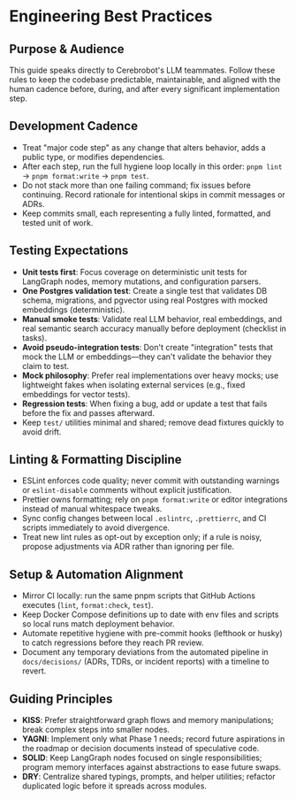 # Engineering Best Practices

## Purpose & Audience
This guide speaks directly to Cerebrobot's LLM teammates. Follow these rules to keep the codebase predictable, maintainable, and aligned with the human cadence before, during, and after every significant implementation step.

## Development Cadence
- Treat "major code step" as any change that alters behavior, adds a public type, or modifies dependencies.
- After each step, run the full hygiene loop locally in this order: `pnpm lint` → `pnpm format:write` → `pnpm test`.
- Do not stack more than one failing command; fix issues before continuing. Record rationale for intentional skips in commit messages or ADRs.
- Keep commits small, each representing a fully linted, formatted, and tested unit of work.

## Testing Expectations
- **Unit tests first**: Focus coverage on deterministic unit tests for LangGraph nodes, memory mutations, and configuration parsers.
- **One Postgres validation test**: Create a single test that validates DB schema, migrations, and pgvector using real Postgres with mocked embeddings (deterministic).
- **Manual smoke tests**: Validate real LLM behavior, real embeddings, and real semantic search accuracy manually before deployment (checklist in tasks).
- **Avoid pseudo-integration tests**: Don't create "integration" tests that mock the LLM or embeddings—they can't validate the behavior they claim to test.
- **Mock philosophy**: Prefer real implementations over heavy mocks; use lightweight fakes when isolating external services (e.g., fixed embeddings for vector tests).
- **Regression tests**: When fixing a bug, add or update a test that fails before the fix and passes afterward.
- Keep `test/` utilities minimal and shared; remove dead fixtures quickly to avoid drift.

## Linting & Formatting Discipline
- ESLint enforces code quality; never commit with outstanding warnings or `eslint-disable` comments without explicit justification.
- Prettier owns formatting; rely on `pnpm format:write` or editor integrations instead of manual whitespace tweaks.
- Sync config changes between local `.eslintrc`, `.prettierrc`, and CI scripts immediately to avoid divergence.
- Treat new lint rules as opt-out by exception only; if a rule is noisy, propose adjustments via ADR rather than ignoring per file.

## Setup & Automation Alignment
- Mirror CI locally: run the same pnpm scripts that GitHub Actions executes (`lint`, `format:check`, `test`).
- Keep Docker Compose definitions up to date with env files and scripts so local runs match deployment behavior.
- Automate repetitive hygiene with pre-commit hooks (lefthook or husky) to catch regressions before they reach PR review.
- Document any temporary deviations from the automated pipeline in `docs/decisions/` (ADRs, TDRs, or incident reports) with a timeline to revert.

## Guiding Principles
- **KISS**: Prefer straightforward graph flows and memory manipulations; break complex steps into smaller nodes.
- **YAGNI**: Implement only what Phase 1 needs; record future aspirations in the roadmap or decision documents instead of speculative code.
- **SOLID**: Keep LangGraph nodes focused on single responsibilities; program memory interfaces against abstractions to ease future swaps.
- **DRY**: Centralize shared typings, prompts, and helper utilities; refactor duplicated logic before it spreads across modules.
